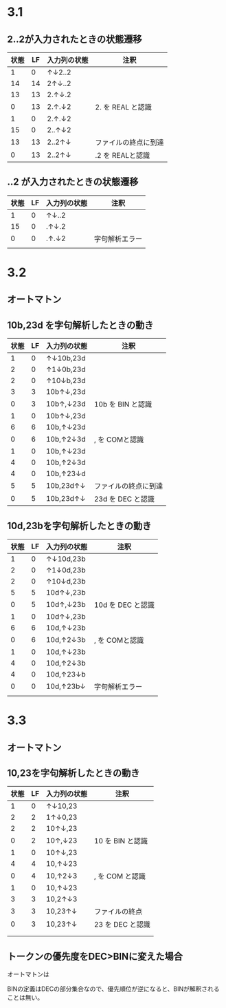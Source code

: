 # 3.1

## 2..2が入力されたときの状態遷移

| 状態 | LF   | 入力列の状態 | 注釈                 |
| ---- | ---- | ------------ | -------------------- |
| 1    | 0    | ↑↓2..2       |                      |
| 14   | 14   | 2↑↓..2       |                      |
| 13   | 13   | 2.↑↓.2       |                      |
| 0    | 13   | 2.↑.↓2       | 2. を REAL と認識    |
| 1    | 0    | 2.↑.↓2       |                      |
| 15   | 0    | 2..↑↓2       |                      |
| 13   | 13   | 2..2↑↓       | ファイルの終点に到達 |
| 0    | 13   | 2..2↑↓       | .2 を REALと認識     |



## ..2 が入力されたときの状態遷移

| 状態 | LF   | 入力列の状態 | 注釈           |
| ---- | ---- | ------------ | -------------- |
| 1    | 0    | ↑↓..2        |                |
| 15   | 0    | .↑↓.2        |                |
| 0    | 0    | .↑.↓2        | 字句解析エラー |
|      |      |              |                |



# 3.2

## オートマトン

## 10b,23d を字句解析したときの動き

| 状態 | LF   | 入力列の状態 | 注釈                 |
| ---- | ---- | ------------ | -------------------- |
| 1    | 0    | ↑↓10b,23d    |                      |
| 2    | 0    | ↑1↓0b,23d    |                      |
| 2    | 0    | ↑10↓b,23d    |                      |
| 3    | 3    | 10b↑↓,23d    |                      |
| 0    | 3    | 10b↑,↓23d    | 10b を BIN と認識    |
| 1    | 0    | 10b↑↓,23d    |                      |
| 6    | 6    | 10b,↑↓23d    |                      |
| 0    | 6    | 10b,↑2↓3d    | , を COMと認識       |
| 1    | 0    | 10b,↑↓23d    |                      |
| 4    | 0    | 10b,↑2↓3d    |                      |
| 4    | 0    | 10b,↑23↓d    |                      |
| 5    | 5    | 10b,23d↑↓    | ファイルの終点に到達 |
| 0    | 5    | 10b,23d↑↓    | 23d を DEC と認識    |



## 10d,23bを字句解析したときの動き

| 状態 | LF   | 入力列の状態 | 注釈              |
| ---- | ---- | ------------ | ----------------- |
| 1    | 0    | ↑↓10d,23b    |                   |
| 2    | 0    | ↑1↓0d,23b    |                   |
| 2    | 0    | ↑10↓d,23b    |                   |
| 5    | 5    | 10d↑↓,23b    |                   |
| 0    | 5    | 10d↑,↓23b    | 10d を DEC と認識 |
| 1    | 0    | 10d↑↓,23b    |                   |
| 6    | 6    | 10d,↑↓23b    |                   |
| 0    | 6    | 10d,↑2↓3b    | , を COMと認識    |
| 1    | 0    | 10d,↑↓23b    |                   |
| 4    | 0    | 10d,↑2↓3b    |                   |
| 4    | 0    | 10d,↑23↓b    |                   |
| 0    | 0    | 10d,↑23b↓    | 字句解析エラー    |
|      |      |              |                   |

# 3.3

## オートマトン

## 10,23を字句解析したときの動き

| 状態 | LF   | 入力列の状態 | 注釈             |
| ---- | ---- | ------------ | ---------------- |
| 1    | 0    | ↑↓10,23      |                  |
| 2    | 2    | 1↑↓0,23      |                  |
| 2    | 2    | 10↑↓,23      |                  |
| 0    | 2    | 10↑,↓23      | 10 を BIN と認識 |
| 1    | 0    | 10↑↓,23      |                  |
| 4    | 4    | 10,↑↓23      |                  |
| 0    | 4    | 10,↑2↓3      | , を COM と認識  |
| 1    | 0    | 10,↑↓23      |                  |
| 3    | 3    | 10,2↑↓3      |                  |
| 3    | 3    | 10,23↑↓      | ファイルの終点   |
| 0    | 3    | 10,23↑↓      | 23 を DEC と認識 |
|      |      |              |                  |
|      |      |              |                  |

## トークンの優先度をDEC>BINに変えた場合

オートマトンは



BINの定義はDECの部分集合なので、優先順位が逆になると、BINが解釈されることは無い。
